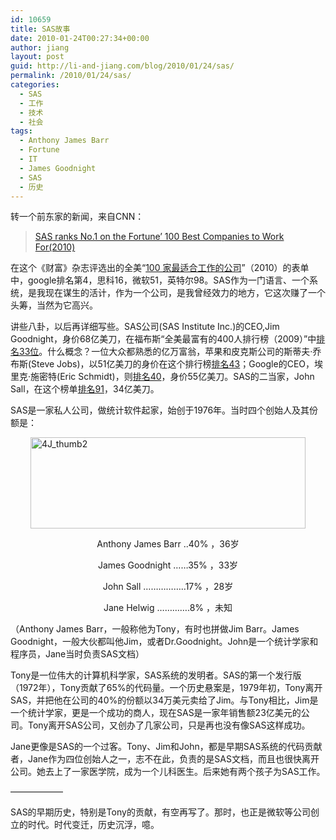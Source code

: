```yaml
---
id: 10659
title: SAS故事
date: 2010-01-24T00:27:34+00:00
author: jiang
layout: post
guid: http://li-and-jiang.com/blog/2010/01/24/sas/
permalink: /2010/01/24/sas/
categories:
  - SAS
  - 工作
  - 技术
  - 社会
tags:
  - Anthony James Barr
  - Fortune
  - IT
  - James Goodnight
  - SAS
  - 历史
---
```

转一个前东家的新闻，来自CNN：

> [SAS ranks No.1 on the Fortune’ 100 Best Companies to Work For(2010)](http://money.cnn.com/magazines/fortune/bestcompanies/2010/snapshots/1.html)

在这个《财富》杂志评选出的全美“[100 家最适合工作的公司](http://money.cnn.com/magazines/fortune/bestcompanies/2010/full_list/)”（2010）的表单中，google排名第4，思科16，微软51，英特尔98。SAS作为一门语言、一个系统，是我现在谋生的活计，作为一个公司，是我曾经效力的地方，它这次赚了一个头筹，当然为它高兴。

讲些八卦，以后再详细写些。SAS公司(SAS Institute Inc.)的CEO,Jim Goodnight，身价68亿美刀，在福布斯“全美最富有的400人排行榜（2009）”中[排名33位](http://www.forbes.com/lists/2009/54/rich-list-09_James-Goodnight_50HQ.html)。什么概念？一位大众都熟悉的亿万富翁，苹果和皮克斯公司的斯蒂夫·乔布斯(Steve Jobs)，以51亿美刀的身价在这个排行榜[排名43](http://www.forbes.com/lists/2009/54/rich-list-09_Steve-Jobs_HEDB.html)；Google的CEO，埃里克·施密特(Eric Schmidt)，则[排名40](http://www.forbes.com/lists/2009/54/rich-list-09_Eric-Schmidt_OYW6.html)，身价55亿美刀。SAS的二当家，John Sall，在这个榜单[排名91](http://www.forbes.com/lists/2009/54/rich-list-09_John-Sall_0VOP.html)，34亿美刀。

SAS是一家私人公司，做统计软件起家，始创于1976年。当时四个创始人及其份额是：

[<img style="border-right-width: 0px; display: block; float: none; border-top-width: 0px; border-bottom-width: 0px; margin-left: auto; border-left-width: 0px; margin-right: auto" title="4J_thumb2" src="http://jiangtanghu.com/cn/wp-content/uploads/2010/01/4j-thumb2.png" border="0" alt="4J_thumb2" width="440" height="146" />](http://jiangtanghu.com/cn/wp-content/uploads/2010/01/4j4.png)

<p align="center">
  Anthony James Barr ..40% ，36岁
</p>

<p align="center">
  James Goodnight &#8230;&#8230;35% ，33岁
</p>

<p align="center">
  John Sall &#8230;&#8230;&#8230;&#8230;&#8230;..17% ，28岁
</p>

<p align="center">
  Jane Helwig &#8230;&#8230;&#8230;&#8230;.8% ，未知
</p>

（Anthony James Barr，一般称他为Tony，有时也拼做Jim Barr。James Goodnight，一般大伙都叫他Jim，或者Dr.Goodnight。John是一个统计学家和程序员，Jane当时负责SAS文档）

Tony是一位伟大的计算机科学家，SAS系统的发明者。SAS的第一个发行版（1972年），Tony贡献了65%的代码量。一个历史悬案是，1979年初，Tony离开SAS，并把他在公司的40%的份额以34万美元卖给了Jim。与Tony相比，Jim是一个统计学家，更是一个成功的商人，现在SAS是一家年销售额23亿美元的公司。Tony离开SAS公司，又创办了几家公司，只是再也没有像SAS这样成功。

Jane更像是SAS的一个过客。Tony、Jim和John，都是早期SAS系统的代码贡献者，Jane作为四位创始人之一，志不在此，负责的是SAS文档，而且也很快离开公司。她去上了一家医学院，成为一个儿科医生。后来她有两个孩子为SAS工作。

&#8212;&#8212;&#8212;&#8212;&#8212;&#8212;

SAS的早期历史，特别是Tony的贡献，有空再写了。那时，也正是微软等公司创立的时代。时代变迁，历史沉浮，噫。